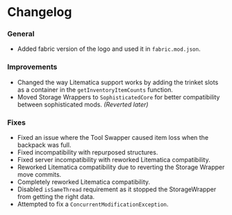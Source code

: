 # Changelog

### General
- Added fabric version of the logo and used it in `fabric.mod.json`.

### Improvements
- Changed the way Litematica support works by adding the trinket slots as a container in the `getInventoryItemCounts` function.
- Moved Storage Wrappers to `SophisticatedCore` for better compatibility between sophisticated mods. *(Reverted later)*

### Fixes
- Fixed an issue where the Tool Swapper caused item loss when the backpack was full.
- Fixed incompatibility with repurposed structures.
- Fixed server incompatibility with reworked Litematica compatibility.
- Reworked Litematica compatibility due to reverting the Storage Wrapper move commits.
- Completely reworked Litematica compatibility.
- Disabled `isSameThread` requirement as it stopped the StorageWrapper from getting the right data.
- Attempted to fix a `ConcurrentModificationException`.